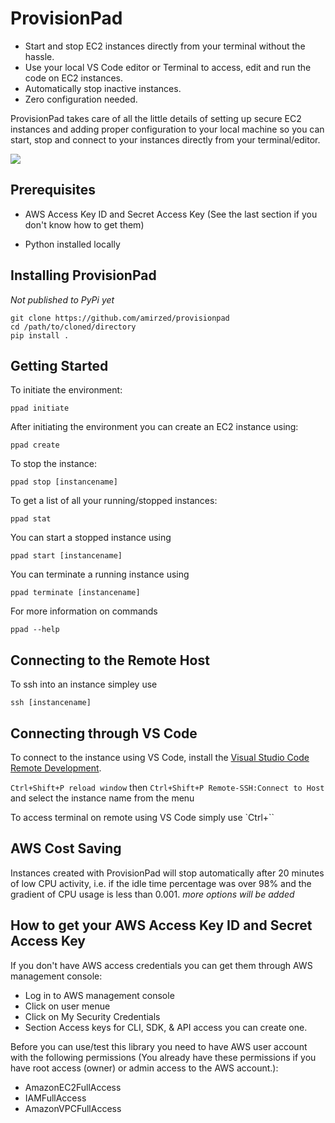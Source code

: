 # ProvisionPad

- Start and stop EC2 instances directly from your terminal without the hassle. 
- Use your local VS Code editor or Terminal to access, edit and run the code on EC2 instances.
- Automatically stop inactive instances. 
- Zero configuration needed.

ProvisionPad takes care of all the little details of setting up secure EC2 instances and adding proper configuration to your local machine so you can start, stop and connect to your instances directly from your terminal/editor.

<img src="https://i.ibb.co/qnXdKMm/carbon.png" />


## Prerequisites

- AWS Access Key ID and Secret Access Key (See the last section if you don't know how to get them)

- Python installed locally


## Installing ProvisionPad
*Not published to PyPi yet*

```
git clone https://github.com/amirzed/provisionpad
cd /path/to/cloned/directory
pip install .
```

## Getting Started


To initiate the environment:

```
ppad initiate
```

After initiating the environment you can create an EC2 instance using:

```
ppad create
```

To stop the instance:
``` 
ppad stop [instancename]   
```

To get a list of all your running/stopped instances:
```
ppad stat
```

You can start a stopped instance using 

```
ppad start [instancename]
```

You can terminate a running instance using 

```
ppad terminate [instancename]
```

For more information on commands 

```
ppad --help
```

## Connecting to the Remote Host

To ssh into an instance simpley use

```
ssh [instancename]
```


## Connecting through VS Code
To connect to the instance using VS Code, install the [Visual Studio Code Remote Development](https://code.visualstudio.com/docs/remote/remote-overview).

`Ctrl+Shift+P reload window` then 
`Ctrl+Shift+P Remote-SSH:Connect to Host` 
and select the instance name from the menu

To access terminal on remote using VS Code simply use `Ctrl+``


## AWS Cost Saving

Instances created with ProvisionPad will stop automatically after 20 minutes 
of low CPU activity, i.e. if the idle time percentage was over 98% and the 
gradient of CPU usage is less than 0.001. *more options will be added*

## How to get your AWS Access Key ID and Secret Access Key

If you don't have AWS access credentials you can get them through AWS management console:

- Log in to AWS management console
- Click on user menue
- Click on My Security Credentials
- Section Access keys for CLI, SDK, & API access you can create one.

Before you can use/test this library you need to have AWS user account with 
the following permissions (You already have these permissions if you have root access 
(owner) or admin access to the AWS account.):

- AmazonEC2FullAccess 
- IAMFullAccess 
- AmazonVPCFullAccess 
